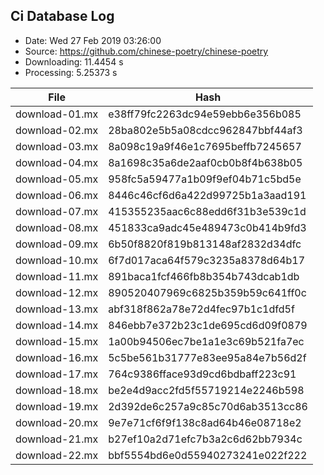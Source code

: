 ## Ci Database Log
- Date: Wed 27 Feb 2019 03:26:00
- Source: https://github.com/chinese-poetry/chinese-poetry
- Downloading: 11.4454 s
- Processing: 5.25373 s

|File|Hash|
|----|----|
|download-01.mx|e38ff79fc2263dc94e59ebb6e356b085|
|download-02.mx|28ba802e5b5a08cdcc962847bbf44af3|
|download-03.mx|8a098c19a9f46e1c7695beffb7245657|
|download-04.mx|8a1698c35a6de2aaf0cb0b8f4b638b05|
|download-05.mx|958fc5a59477a1b09f9ef04b71c5bd5e|
|download-06.mx|8446c46cf6d6a422d99725b1a3aad191|
|download-07.mx|415355235aac6c88edd6f31b3e539c1d|
|download-08.mx|451833ca9adc45e489473c0b414b9fd3|
|download-09.mx|6b50f8820f819b813148af2832d34dfc|
|download-10.mx|6f7d017aca64f579c3235a8378d64b17|
|download-11.mx|891baca1fcf466fb8b354b743dcab1db|
|download-12.mx|890520407969c6825b359b59c641ff0c|
|download-13.mx|abf318f862a78e72d4fec97b1c1dfd5f|
|download-14.mx|846ebb7e372b23c1de695cd6d09f0879|
|download-15.mx|1a00b94506ec7be1a1e3c69b521fa7ec|
|download-16.mx|5c5be561b31777e83ee95a84e7b56d2f|
|download-17.mx|764c9386fface93d9cd6bdbaff223c91|
|download-18.mx|be2e4d9acc2fd5f55719214e2246b598|
|download-19.mx|2d392de6c257a9c85c70d6ab3513cc86|
|download-20.mx|9e7e71cf6f9f138c8ad64b46e08718e2|
|download-21.mx|b27ef10a2d71efc7b3a2c6d62bb7934c|
|download-22.mx|bbf5554bd6e0d55940273241e022f222|